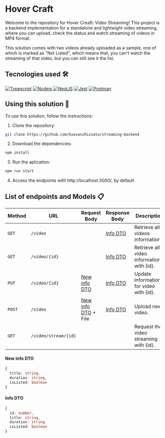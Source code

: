 # Hover Craft

Welcome to the repository for Hover Creaft: Video Streaming! This project is a backend implementation for a standalone and lightwight video streaming, where you can upload, check the status and watch streaming of videos in MP4 format.

This solution comes with two videos already uploaded as a sample, one of which is marked as "Not Listed", which means that, you can't watch the streaming of that video, but you can still see it the list.

## Tecnologies used :hammer_and_wrench:

[![Typescript](https://img.shields.io/badge/typescript-%2300273f.svg?style=for-the-badge&logo=typescript&logoColor=white)](https://www.typescriptlang.org/)
[![Nodejs](https://img.shields.io/badge/node.js-%23339933.svg?style=for-the-badge&logo=node.js&logoColor=white)](https://nodejs.org/about)
[![NestJS](https://img.shields.io/badge/nestjs-%23E0234E.svg?style=for-the-badge&logo=nestjs&logoColor=white)](https://docs.nestjs.com/)
[![Jest](https://img.shields.io/badge/jest-%23C21325.svg?style=for-the-badge&logo=jest&logoColor=white&)](https://jestjs.io/)
[![Postman](https://img.shields.io/badge/postman-%23FF6C37.svg?style=for-the-badge&logo=postman&logoColor=white&)](https://www.postman.com/)

## Using this solution :rocket:

To use this solution, follow the instructions:

1. Clone the repository:

  ```bash
  git clone https://github.com/GiovaniRizzato/streaming-backend
  ```
2. Download the dependencies:

  ```bash
  npm install
  ```
3. Run the aplication:

  ```bash
  npm run start
  ```
4. Access the endpoints with http://localhost:3000/, by default

## List of endpoints and Models :clipboard:

| Method  |         URL           |             Request Body             |     Response Body     | Description |
| ------- | --------------------- | ------------------------------------ |---------------------- | ----------- |
| `GET`   | `/video`              |                                      | [Info DTO](#info-dto) | Retrieve all videos informations.|
| `GET`   | `/video/{id}`         |                                      | [Info DTO](#info-dto) | Retrieve all video informations with {id}.|
| `PUT`   | `/video/{id}`         | [New info DTO](#new-info-dto)        | [Info DTO](#info-dto) | Update informations for video with {id}.|
| `POST`  | `/video`              | [New info DTO](#new-info-dto) + File | [Info DTO](#info-dto) | Upload new video.|
| `GET`   | `/video/stream/{id}`  |                                      |                       | Request the video streaming with {id}.|

#### New info DTO
  ```typescript
  {
    title: string,
    duration: string,
    isListed: boolean
  }
  ```

#### Info DTO
  ```typescript
  {
    id: number,
    title: string,
    duration: string
    isListed: boolean
  }
  ```
